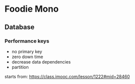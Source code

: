 # Foodie Mono

## Database

### Performance keys

- no primary key
- zero down time
- decrease data dependencies
- partition

starts from: https://class.imooc.com/lesson/1222#mid=28460